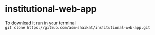 # institutional-web-app
To download it run in your terminal </br>
``git clone https://github.com/asm-shaikat/institutional-web-app.git``
